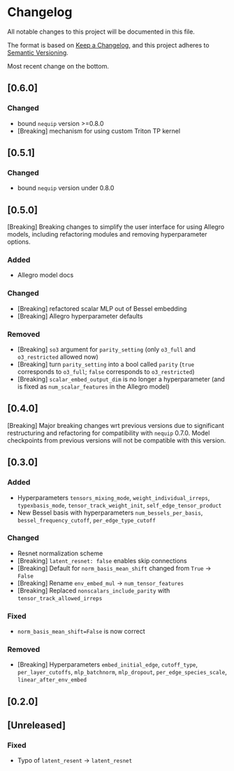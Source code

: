 # Changelog
All notable changes to this project will be documented in this file.

The format is based on [Keep a Changelog](https://keepachangelog.com/en/1.0.0/),
and this project adheres to [Semantic Versioning](https://semver.org/spec/v2.0.0.html).

Most recent change on the bottom.



## [0.6.0]

### Changed
- bound `nequip` version >=0.8.0
- [Breaking] mechanism for using custom Triton TP kernel

## [0.5.1]

### Changed
- bound `nequip` version under 0.8.0


## [0.5.0]

[Breaking] Breaking changes to simplify the user interface for using Allegro models, including refactoring modules and removing hyperparameter options.

### Added
- Allegro model docs

### Changed
- [Breaking] refactored scalar MLP out of Bessel embedding
- [Breaking] Allegro hyperparameter defaults

### Removed
- [Breaking] `so3` argument for `parity_setting` (only `o3_full` and `o3_restricted` allowed now)
- [Breaking] turn `parity_setting` into a bool called `parity` (`true` corresponds to `o3_full`; `false` corresponds to `o3_restricted`)
- [Breaking] `scalar_embed_output_dim` is no longer a hyperparameter (and is fixed as `num_scalar_features` in the Allegro model)

## [0.4.0]

[Breaking] Major breaking changes wrt previous versions due to significant restructuring and refactoring for compatibility with `nequip` 0.7.0. Model checkpoints from previous versions will not be compatible with this version.

## [0.3.0]
### Added
- Hyperparameters `tensors_mixing_mode`, `weight_individual_irreps`, `typexbasis_mode`, `tensor_track_weight_init`, `self_edge_tensor_product`
- New Bessel basis with hyperparameters `num_bessels_per_basis`, `bessel_frequency_cutoff`, `per_edge_type_cutoff`

### Changed
- Resnet normalization scheme
- [Breaking] `latent_resnet: false` enables skip connections
- [Breaking] Default for `norm_basis_mean_shift` changed from `True` -> `False`
- [Breaking] Rename `env_embed_mul` -> `num_tensor_features`
- [Breaking] Replaced `nonscalars_include_parity` with `tensor_track_allowed_irreps`

### Fixed
- `norm_basis_mean_shift=False` is now correct

### Removed
- [Breaking] Hyperparameters `embed_initial_edge`, `cutoff_type`, `per_layer_cutoffs`, `mlp_batchnorm`, `mlp_dropout`, `per_edge_species_scale`, `linear_after_env_embed`

## [0.2.0]

## [Unreleased]

### Fixed
- Typo of `latent_resent` -> `latent_resnet`